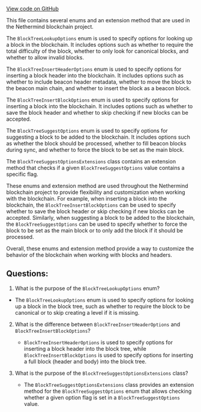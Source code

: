 [View code on GitHub](https://github.com/nethermindeth/nethermind/Nethermind.Blockchain/BlockTreeMethodOptions.cs)

This file contains several enums and an extension method that are used in the Nethermind blockchain project. 

The `BlockTreeLookupOptions` enum is used to specify options for looking up a block in the blockchain. It includes options such as whether to require the total difficulty of the block, whether to only look for canonical blocks, and whether to allow invalid blocks. 

The `BlockTreeInsertHeaderOptions` enum is used to specify options for inserting a block header into the blockchain. It includes options such as whether to include beacon header metadata, whether to move the block to the beacon main chain, and whether to insert the block as a beacon block. 

The `BlockTreeInsertBlockOptions` enum is used to specify options for inserting a block into the blockchain. It includes options such as whether to save the block header and whether to skip checking if new blocks can be accepted. 

The `BlockTreeSuggestOptions` enum is used to specify options for suggesting a block to be added to the blockchain. It includes options such as whether the block should be processed, whether to fill beacon blocks during sync, and whether to force the block to be set as the main block. 

The `BlockTreeSuggestOptionsExtensions` class contains an extension method that checks if a given `BlockTreeSuggestOptions` value contains a specific flag. 

These enums and extension method are used throughout the Nethermind blockchain project to provide flexibility and customization when working with the blockchain. For example, when inserting a block into the blockchain, the `BlockTreeInsertBlockOptions` can be used to specify whether to save the block header or skip checking if new blocks can be accepted. Similarly, when suggesting a block to be added to the blockchain, the `BlockTreeSuggestOptions` can be used to specify whether to force the block to be set as the main block or to only add the block if it should be processed. 

Overall, these enums and extension method provide a way to customize the behavior of the blockchain when working with blocks and headers.
## Questions: 
 1. What is the purpose of the `BlockTreeLookupOptions` enum?
   - The `BlockTreeLookupOptions` enum is used to specify options for looking up a block in the block tree, such as whether to require the block to be canonical or to skip creating a level if it is missing.

2. What is the difference between `BlockTreeInsertHeaderOptions` and `BlockTreeInsertBlockOptions`?
   - `BlockTreeInsertHeaderOptions` is used to specify options for inserting a block header into the block tree, while `BlockTreeInsertBlockOptions` is used to specify options for inserting a full block (header and body) into the block tree.

3. What is the purpose of the `BlockTreeSuggestOptionsExtensions` class?
   - The `BlockTreeSuggestOptionsExtensions` class provides an extension method for the `BlockTreeSuggestOptions` enum that allows checking whether a given option flag is set in a `BlockTreeSuggestOptions` value.